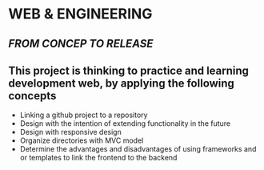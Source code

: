 # WEB & ENGINEERING
## _FROM CONCEP TO RELEASE_


## This project is thinking to practice and learning development web, by applying the following concepts

- Linking a github project to a repository
- Design with the intention of extending functionality in the future
- Design with responsive design
- Organize directories with MVC model
- Determine the advantages and disadvantages of using frameworks and or templates to link the frontend to the backend
